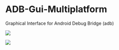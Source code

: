 # ADB-Gui-Multiplatform
 Graphical Interface for Android Debug Bridge (adb)

![](https://cloud.githubusercontent.com/assets/9435855/18027436/af0d4b18-6c63-11e6-9e53-6d0ba70e3bac.png)

![](https://cloud.githubusercontent.com/assets/9435855/18027441/b7bff8e6-6c63-11e6-8d6f-c8fa10993923.png)
